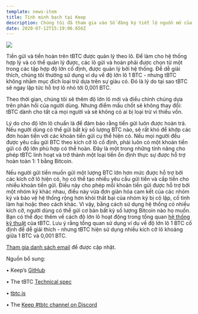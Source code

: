 ```yaml
---
template: news-item
title: Tính minh bạch tại Keep
description: Chúng tôi đã tham gia vào Sổ đăng ký tiết lộ nguồn mở của Messari 
date: 2020-07-12T15:19:06.656Z
---
```


![](https://cdn.steemitimages.com/DQmSvWqwzPt3x43WrV7sd1vV2BaRZA5aV2txEPc1AzDaq9s/1.jpeg)

Tiền gửi và tiền hoàn trên tBTC được quản lý theo lô. Để làm cho hệ thống hợp lý và có thể quản lý được, các lô gửi và hoàn phải được chọn từ một trong các tập hợp độ lớn cố định, được quản lý bởi hệ thống. Để dễ giải thích, chúng tôi thường sử dụng ví dụ về độ lớn lô 1 BTC - nhưng tBTC không nhằm mục đích loại trừ dựa trên sự giàu có. Đó là lý do tại sao tBTC sẽ ngay lập tức hỗ trợ lô nhỏ tới 0,001 BTC.

Theo thời gian, chúng tôi sẽ thêm độ lớn lô mới và điều chỉnh chúng dựa trên phản hồi của người dùng. Nhưng điểm mấu chốt sẽ không thay đổi: tBTC dành cho tất cả mọi người và sẽ không có ai bị loại trừ vì thiếu vốn.

Lý do cho độ lớn lô chuẩn là để đảm bảo rằng tiền gửi luôn được hoàn trả. Nếu người dùng có thể gửi bất kỳ số lượng BTC nào, sẽ rất khó để khớp các đơn hoàn tiền với các khoản tiền gửi cụ thể hiện có. Nếu mọi người đều được yêu cầu gửi BTC theo kích cỡ lô cố định, phải luôn có một khoản tiền gửi có độ lớn phù hợp có thể hoàn. Đây là một trong những tính năng cho phép tBTC linh hoạt và trở thành một loại tiền ổn định thực sự được hỗ trợ hoàn toàn 1: 1 bằng Bitcoin.

Nếu người gửi tiền muốn gửi một lượng BTC lớn hơn mức được hỗ trợ bởi các kích cỡ lô hiện có, họ có thể tạo nhiều yêu cầu gửi tiền và cấp tiền cho nhiều khoản tiền gửi. Điều này cho phép mỗi khoản tiền gửi được hỗ trợ bởi một nhóm ký khác nhau, điều này vừa đơn giản hóa cam kết của các nhóm ký và bảo vệ hệ thống rộng hơn khỏi thất bại của nhóm ký bị cô lập, cố tình làm hại hoặc theo cách khác. Vì vậy, bằng cách sử dụng hệ thống có nhiều kích cỡ, người dùng có thể gửi cơ bản bất kỳ số lượng Bitcoin nào họ muốn. Bạn có thể đọc thêm về cách độ lớn lô hoạt động trong tổng quan [hệ thống kỹ thuật](https://tbtc.network/developers/tbtc-tong-quan-he-thong-ky-thuat/) của tBTC. Lưu ý rằng tổng quan sử dụng ví dụ về độ lớn lô 1 BTC cố định để dễ giải thích - nhưng tBTC hiện sử dụng nhiều kích cỡ lô khoảng giữa 1 BTC và 0,001 BTC.

[Tham gia danh sách email](https://tbtc.network/#mailing-list) để được cập nhật.

Nguồn bổ sung:

•	Keep’s [GitHub](https://github.com/keep-network)

•	The tBTC [Technical spec](http://docs.keep.network/tbtc/index.pdf)

•	[tbtc.js](https://tbtc.network/news/2020-02-14-announcing-tbtc-js)

•	The [Keep #tbtc channel on Discord](https://chat.tbtc.network)
